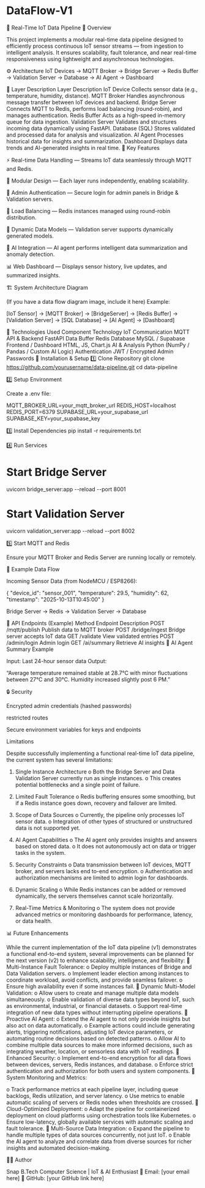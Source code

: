 # DataFlow-V1
🧩 Real-Time IoT Data Pipeline
📖 Overview

This project implements a modular real-time data pipeline designed to efficiently process continuous IoT sensor streams — from ingestion to intelligent analysis.
It ensures scalability, fault tolerance, and near real-time responsiveness using lightweight and asynchronous technologies.

⚙️ Architecture
IoT Devices → MQTT Broker → Bridge Server → Redis Buffer 
             → Validation Server → Database → AI Agent → Dashboard

🔹 Layer Description
Layer	Description
IoT Device	Collects sensor data (e.g., temperature, humidity, distance).
MQTT Broker	Handles asynchronous message transfer between IoT devices and backend.
Bridge Server	Connects MQTT to Redis, performs load balancing (round-robin), and manages authentication.
Redis Buffer	Acts as a high-speed in-memory queue for data ingestion.
Validation Server	Validates and structures incoming data dynamically using FastAPI.
Database (SQL)	Stores validated and processed data for analysis and visualization.
AI Agent	Processes historical data for insights and summarization.
Dashboard	Displays data trends and AI-generated insights in real time.
🧠 Key Features

⚡ Real-time Data Handling — Streams IoT data seamlessly through MQTT and Redis.

🧩 Modular Design — Each layer runs independently, enabling scalability.

🔐 Admin Authentication — Secure login for admin panels in Bridge & Validation servers.

🔁 Load Balancing — Redis instances managed using round-robin distribution.

🧱 Dynamic Data Models — Validation server supports dynamically generated models.

🧮 AI Integration — AI agent performs intelligent data summarization and anomaly detection.

📊 Web Dashboard — Displays sensor history, live updates, and summarized insights.

🏗️ System Architecture Diagram

(If you have a data flow diagram image, include it here)
Example:

[IoT Sensor] → [MQTT Broker] → [BridgeServer] → [Redis Buffer] → [Validation Server] → [SQL Database] → [AI Agent] → [Dashboard]

🧰 Technologies Used
Component	Technology
IoT Communication	MQTT
API & Backend	FastAPI
Data Buffer	Redis
Database	MySQL / Supabase
Frontend / Dashboard	HTML, JS, Chart.js
AI & Analysis	Python (NumPy / Pandas / Custom AI Logic)
Authentication	JWT / Encrypted Admin Passwords
🚀 Installation & Setup
1️⃣ Clone Repository
git clone https://github.com/yourusername/data-pipeline.git
cd data-pipeline

2️⃣ Setup Environment

Create a .env file:

MQTT_BROKER_URL=your_mqtt_broker_url
REDIS_HOST=localhost
REDIS_PORT=6379
SUPABASE_URL=your_supabase_url
SUPABASE_KEY=your_supabase_key

3️⃣ Install Dependencies
pip install -r requirements.txt

4️⃣ Run Services
# Start Bridge Server
uvicorn bridge_server:app --reload --port 8001

# Start Validation Server
uvicorn validation_server:app --reload --port 8002

5️⃣ Start MQTT and Redis

Ensure your MQTT Broker and Redis Server are running locally or remotely.

🧾 Example Data Flow

Incoming Sensor Data (from NodeMCU / ESP8266):

{
  "device_id": "sensor_001",
  "temperature": 29.5,
  "humidity": 62,
  "timestamp": "2025-10-13T10:45:00"
}


Bridge Server → Redis → Validation Server → Database

🧩 API Endpoints (Example)
Method	Endpoint	Description
POST	/mqtt/publish	Publish data to MQTT broker
POST	/bridge/ingest	Bridge server accepts IoT data
GET	/validate	View validated entries
POST	/admin/login	Admin login
GET	/ai/summary	Retrieve AI insights
🧠 AI Agent Summary Example

Input: Last 24-hour sensor data
Output:

“Average temperature remained stable at 28.7°C with minor fluctuations between 27°C and 30°C. Humidity increased slightly post 6 PM.”

🔒 Security

Encrypted admin credentials (hashed passwords)

restricted routes

Secure environment variables for keys and endpoints

Limitations

Despite successfully implementing a functional real-time IoT data pipeline, the 
current system has several limitations: 
1. Single Instance Architecture 
o Both the Bridge Server and Data Validation Server currently run as single 
instances. 
o This creates potential bottlenecks and a single point of failure. 
2. Limited Fault Tolerance 
o Redis buffering ensures some smoothing, but if a Redis instance goes down, 
recovery and failover are limited. 
3. Scope of Data Sources 
o Currently, the pipeline only processes IoT sensor data. 
o Integration of other types of structured or unstructured data is not supported 
yet. 

4. AI Agent Capabilities 
o The AI agent only provides insights and answers based on stored data. 
o It does not autonomously act on data or trigger tasks in the system. 
5. Security Constraints 
o Data transmission between IoT devices, MQTT broker, and servers lacks end
to-end encryption. 
o Authentication and authorization mechanisms are limited to admin login for 
dashboards. 
6. Dynamic Scaling 
o While Redis instances can be added or removed dynamically, the servers 
themselves cannot scale horizontally. 
7. Real-Time Metrics & Monitoring 
o The system does not provide advanced metrics or monitoring dashboards for 
performance, latency, or data health. 

📊 Future Enhancements


While the current implementation of the IoT data pipeline (v1) demonstrates a functional 
end-to-end system, several improvements can be planned for the next version (v2) to enhance 
scalability, intelligence, and flexibility: 
 Multi-Instance Fault Tolerance: 
o Deploy multiple instances of Bridge and Data Validation servers. 
o Implement leader election among instances to coordinate workload, avoid 
conflicts, and provide seamless failover. 
o Ensure high availability even if some instances fail. 
 Dynamic Multi-Model Validation: 
o Allow users to create and manage multiple data models simultaneously. 
o Enable validation of diverse data types beyond IoT, such as environmental, 
industrial, or financial datasets. 
o Support real-time integration of new data types without interrupting pipeline 
operations. 
 Proactive AI Agent: 
o Extend the AI agent to not only provide insights but also act on data 
automatically. 
o Example actions could include generating alerts, triggering notifications, 
adjusting IoT device parameters, or automating routine decisions based on 
detected patterns. 
o Allow AI to combine multiple data sources to make more informed decisions, 
such as integrating weather, location, or sensorless data with IoT readings. 
 Enhanced Security: 
o Implement end-to-end encryption for all data flows between devices, servers, 
Redis instances, and database. 
o Enforce strict authentication and authorization for both users and system 
components. 
 System Monitoring and Metrics: 

 
   
 
o Track performance metrics at each pipeline layer, including queue backlogs, 
Redis utilization, and server latency. 
o Use metrics to enable automatic scaling of servers or Redis nodes when 
thresholds are crossed. 
 Cloud-Optimized Deployment: 
o Adapt the pipeline for containerized deployment on cloud platforms using 
orchestration tools like Kubernetes. 
o Ensure low-latency, globally available services with automatic scaling and 
fault tolerance. 
 Multi-Source Data Integration: 
o Expand the pipeline to handle multiple types of data sources concurrently, not 
just IoT. 
o Enable the AI agent to analyze and correlate data from diverse sources for 
richer insights and automated decision-making. 

👨‍💻 Author

Snap
B.Tech Computer Science | IoT & AI Enthusiast
📧 Email: [your email here]
🔗 GitHub: [your GitHub link here]
